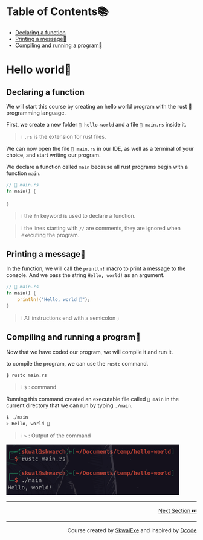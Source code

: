 # Table of Contents📚
- [Declaring a function](#declaring-a-function)
- [Printing a message💬](#printing-a-message)
- [Compiling and running a program🏃](#compiling-and-running-a-program)

# Hello world👋
## Declaring a function
We will start this course by creating an hello world program with the rust 🦀 programming language.

First, we create a new folder `📂 hello-world` and a file `📄 main.rs` inside it.

> ℹ️ `.rs` is the extension for rust files.

We can now open the file `📄 main.rs` in our IDE, as well as a terminal of your choice, and start writing our program.

We declare a function called `main` because all rust programs begin with a function `main`.

```rust
// 📄 main.rs
fn main() {

}
```

> ℹ️ the `fn` keyword is used to declare a function.

> ℹ️ the lines starting with `//` are comments, they are ignored when executing the program.

## Printing a message💬

In the function, we will call the `println!` macro to print a message to the console. And we pass the string `Hello, world!` as an argument.

```rust
// 📄 main.rs
fn main() {
    println!("Hello, world 👋");
}
```

> ℹ️ All instructions end with a semicolon `;`


## Compiling and running a program🏃
Now that we have coded our program, we will compile it and run it.

to compile the program, we can use the `rustc` command.

```bash
$ rustc main.rs
```
> ℹ️ `$` : command

Running this command created an executable file called `📄 main` in the current directory that we can run by typing `./main`.

```bash
$ ./main
> Hello, world 👋
```
> ℹ️ `>` : Output of the command

![](1.png)

---

<p align="right"><a href="../hello-world-cargo">Next Section ⏭️</a></p>

---


<p align="right">Course created by <a href="https://github.com/SkwalExe/" target="_blank">SkwalExe</a> and inspired by <a href="https://www.youtube.com/watch?v=vOMJlQ5B-M0&list=PLVvjrrRCBy2JSHf9tGxGKJ-bYAN_uDCUL" target="_blank">Dcode</a></p>